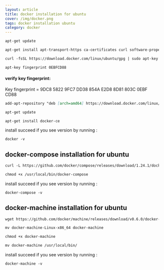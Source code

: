 ```yaml
---
layout: article
title: docker installation for ubuntu
cover: /img/docker.png
tags: docker installation ubuntu
category: docker
---
```


```markdown
apt-get update

apt-get install apt-transport-https ca-certificates curl software-properties-common

curl -fsSL https://download.docker.com/linux/ubuntu/gpg | sudo apt-key add -
```

```markdown
apt-key fingerprint 0EBFCD88
```

#### verify key fingerprint:

Key fingerprint = 9DC8 5822 9FC7 DD38 854A  E2D8 8D81 803C 0EBF CD88

```markdown
add-apt-repository "deb [arch=amd64] https://download.docker.com/linux/ubuntu $(lsb_release -cs) stable"

apt-get update

apt-get install docker-ce
```

install succeed if you see version by running :

```markdown
docker -v
```

## docker-compose installation for ubuntu

```markdown
curl -L https://github.com/docker/compose/releases/download/1.24.1/docker-compose-`uname -s`-`uname -m` > /usr/local/bin/docker-compose

chmod +x /usr/local/bin/docker-compose
```

install succeed if you see version by running :

```markdown
docker-compose -v
```

## docker-machine installation for ubuntu

```markdown
wget https://github.com/docker/machine/releases/download/v0.6.0/docker-machine-$(uname -s)-$(uname -m)

mv docker-machine-Linux-x86_64 docker-machine

chmod +x docker-machine

mv docker-machine /usr/local/bin/
```

install succeed if you see version by running :

```markdown
docker-machine -v
```
